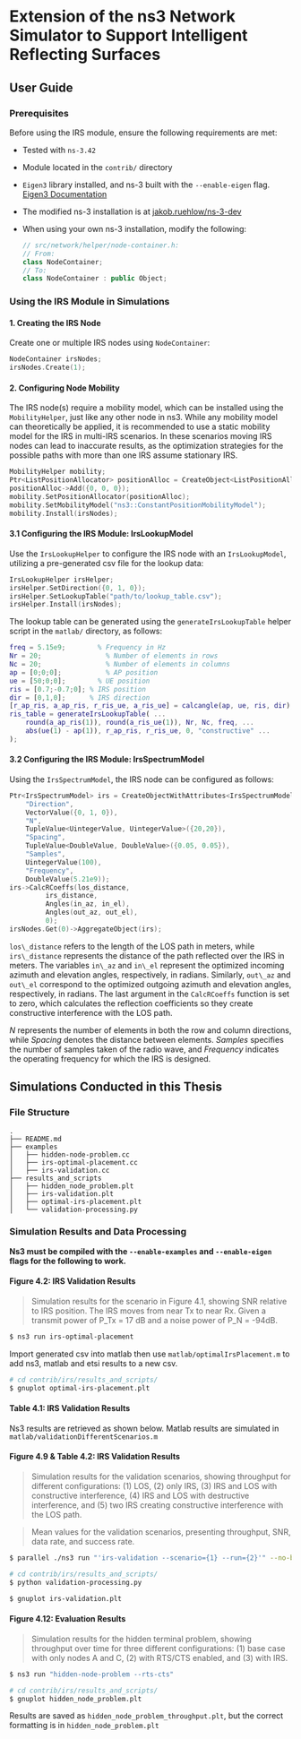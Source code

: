 # Extension of the ns3 Network Simulator to Support Intelligent Reflecting Surfaces

## User Guide
### Prerequisites
Before using the IRS module, ensure the following requirements are met:

- Tested with `ns-3.42`
- Module located in the `contrib/` directory
- `Eigen3` library installed, and ns-3 built with the `--enable-eigen` flag.
  [Eigen3 Documentation](https://gitlab.com/libeigen/eigen)
- The modified ns-3 installation is at [jakob.ruehlow/ns-3-dev](https://webgit.ccs-labs.org/git/jakob.ruehlow/ns-3-dev)
- When using your own ns-3 installation, modify the following:

  ```cpp
  // src/network/helper/node-container.h:
  // From:
  class NodeContainer;
  // To:
  class NodeContainer : public Object;
  ```
### Using the IRS Module in Simulations
#### 1. Creating the IRS Node
Create one or multiple IRS nodes using `NodeContainer`:
```cpp
NodeContainer irsNodes;
irsNodes.Create(1);
```

#### 2. Configuring Node Mobility
The IRS node(s) require a mobility model, which can be installed using the `MobilityHelper`, just like any other node in ns3.
While any mobility model can theoretically be applied, it is recommended to use a static mobility model for the IRS in multi-IRS scenarios.
In these scenarios moving IRS nodes can lead to inaccurate results, as the optimization strategies for the possible paths with more than one IRS assume stationary IRS.
```cpp
MobilityHelper mobility;
Ptr<ListPositionAllocator> positionAlloc = CreateObject<ListPositionAllocator>();
positionAlloc->Add({0, 0, 0});
mobility.SetPositionAllocator(positionAlloc);
mobility.SetMobilityModel("ns3::ConstantPositionMobilityModel");
mobility.Install(irsNodes);
```

#### 3.1 Configuring the IRS Module: IrsLookupModel
Use the `IrsLookupHelper` to configure the IRS node with an `IrsLookupModel`, utilizing a pre-generated csv file for the lookup data:
```cpp
IrsLookupHelper irsHelper;
irsHelper.SetDirection({0, 1, 0});
irsHelper.SetLookupTable("path/to/lookup_table.csv");
irsHelper.Install(irsNodes);
```
The lookup table can be generated using the `generateIrsLookupTable` helper script in the `matlab/` directory, as follows:
```matlab
freq = 5.15e9;		  % Frequency in Hz
Nr = 20;		        % Number of elements in rows
Nc = 20;		        % Number of elements in columns
ap = [0;0;0];		    % AP position
ue = [50;0;0];		  % UE position
ris = [0.7;-0.7;0];	% IRS position
dir = [0,1,0];	    % IRS direction
[r_ap_ris, a_ap_ris, r_ris_ue, a_ris_ue] = calcangle(ap, ue, ris, dir);
ris_table = generateIrsLookupTable( ...
    round(a_ap_ris(1)), round(a_ris_ue(1)), Nr, Nc, freq, ...
    abs(ue(1) - ap(1)), r_ap_ris, r_ris_ue, 0, "constructive" ...
);
```

#### 3.2 Configuring the IRS Module: IrsSpectrumModel
Using the `IrsSpectrumModel`, the IRS node can be configured as follows:
```cpp
Ptr<IrsSpectrumModel> irs = CreateObjectWithAttributes<IrsSpectrumModel>(
    "Direction",
    VectorValue({0, 1, 0}),
    "N",
    TupleValue<UintegerValue, UintegerValue>({20,20}),
    "Spacing",
    TupleValue<DoubleValue, DoubleValue>({0.05, 0.05}),
    "Samples",
    UintegerValue(100),
    "Frequency",
    DoubleValue(5.21e9));
irs->CalcRCoeffs(los_distance,
		 irs_distance,
		 Angles(in_az, in_el),
		 Angles(out_az, out_el),
		 0);
irsNodes.Get(0)->AggregateObject(irs);
```

`los\_distance` refers to the length of the LOS path in meters, while `irs\_distance` represents the distance of the path reflected over the IRS in meters.
The variables `in\_az` and `in\_el` represent the optimized incoming azimuth and elevation angles, respectively, in radians.
Similarly, `out\_az` and `out\_el` correspond to the optimized outgoing azimuth and elevation angles, respectively, in radians.
The last argument in the `CalcRCoeffs` function is set to zero, which calculates the reflection coefficients so they create constructive interference with the LOS path.

*N* represents the number of elements in both the row and column directions, while *Spacing* denotes the distance between elements. *Samples* specifies the number of samples taken of the radio wave, and *Frequency* indicates the operating frequency for which the IRS is designed.

## Simulations Conducted in this Thesis
### File Structure
```
.
├── README.md
├── examples
│   ├── hidden-node-problem.cc
│   ├── irs-optimal-placement.cc
│   ├── irs-validation.cc
├── results_and_scripts
│   ├── hidden_node_problem.plt
│   ├── irs-validation.plt
│   ├── optimal-irs-placement.plt
│   └── validation-processing.py
```

### Simulation Results and Data Processing
**Ns3 must be compiled with the `--enable-examples` and `--enable-eigen` flags for the following to work.**

#### **Figure 4.2: IRS Validation Results**
> Simulation results for the scenario in Figure 4.1, showing SNR relative to IRS position. The IRS moves from near Tx to near Rx. Given a transmit power of P_Tx = 17 dB and a noise power of P_N = -94dB.

```bash
$ ns3 run irs-optimal-placement
```
Import generated csv into matlab then use `matlab/optimalIrsPlacement.m` to add ns3, matlab and etsi results to a new csv.
```bash
# cd contrib/irs/results_and_scripts/
$ gnuplot optimal-irs-placement.plt
```

#### **Table 4.1: IRS Validation Results**
Ns3 results are retrieved as shown below.
Matlab results are simulated in `matlab/validationDifferentScenarios.m`

#### **Figure 4.9 &  Table 4.2: IRS Validation Results**
>Simulation results for the validation scenarios, showing throughput for different configurations: (1) LOS, (2) only IRS, (3) IRS and LOS with constructive interference, (4) IRS and LOS with destructive interference, and (5) two IRS creating constructive interference with the LOS path.

>Mean values for the validation scenarios, presenting throughput, SNR, data rate, and success rate.

```bash
$ parallel ./ns3 run "'irs-validation --scenario={1} --run={2}'" --no-build --quiet ::: LOS IRS IrsConstructive IrsDestructive multiIrs ::: $(seq 1 100) > contrib/irs/results_and_scripts/irs-validation-sim-100.txt

# cd contrib/irs/results_and_scripts/
$ python validation-processing.py

$ gnuplot irs-validation.plt
```

#### **Figure 4.12: Evaluation Results**
> Simulation results for the hidden terminal problem, showing throughput over time for three different configurations: (1) base case with only nodes A and C, (2) with RTS/CTS enabled, and (3) with IRS.

```bash
$ ns3 run "hidden-node-problem --rts-cts"

# cd contrib/irs/results_and_scripts/
$ gnuplot hidden_node_problem.plt
```
Results are saved as `hidden_node_problem_throughput.plt`, but the correct formatting is in `hidden_node_problem.plt`
